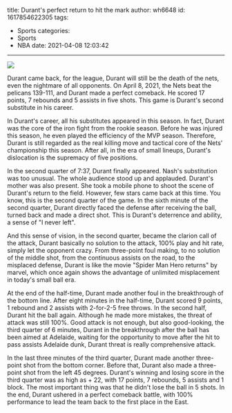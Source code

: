 title: Durant's perfect return to hit the mark
author: wh6648
id: 1617854622305
tags: 
- Sports
categories: 
- Sports
- NBA
date: 2021-04-08 12:03:42
---
![](https://p8.itc.cn/images01/20210408/25975b4b838944d18c39f543fd15e818.jpeg)


Durant came back, for the league, Durant will still be the death of the nets, even the nightmare of all opponents. On April 8, 2021, the Nets beat the pelicans 139-111, and Durant made a perfect comeback. He scored 17 points, 7 rebounds and 5 assists in five shots. This game is Durant's second substitute in his career.

In Durant's career, all his substitutes appeared in this season. In fact, Durant was the core of the iron fight from the rookie season. Before he was injured this season, he even played the efficiency of the MVP season. Therefore, Durant is still regarded as the real killing move and tactical core of the Nets' championship this season. After all, in the era of small lineups, Durant's dislocation is the supremacy of five positions.

In the second quarter of 7:37, Durant finally appeared. Nash's substitution was too unusual. The whole audience stood up and applauded. Durant's mother was also present. She took a mobile phone to shoot the scene of Durant's return to the field. However, few stars came back at this time. You know, this is the second quarter of the game. In the sixth minute of the second quarter, Durant directly faced the defense after receiving the ball, turned back and made a direct shot. This is Durant's deterrence and ability, a sense of "I never left".

And this sense of vision, in the second quarter, became the clarion call of the attack, Durant basically no solution to the attack, 100% play and hit rate, simply let the opponent crazy. From three-point foul making, to no solution of the middle shot, from the continuous assists on the road, to the misplaced defense, Durant is like the movie "Spider Man Hero returns" by marvel, which once again shows the advantage of unlimited misplacement in today's small ball era.

At the end of the half-time, Durant made another foul in the breakthrough of the bottom line. After eight minutes in the half-time, Durant scored 9 points, 1 rebound and 2 assists with 2-for-2-5 free throws. In the second half, Durant hit the ball again. Although he made more mistakes, the threat of attack was still 100%. Good attack is not enough, but also good-looking, the third quarter of 6 minutes, Durant in the breakthrough after the ball has been aimed at Adelaide, waiting for the opportunity to move after the hit to pass assists Adelaide dunk, Durant threat is really comprehensive attack.

In the last three minutes of the third quarter, Durant made another three-point shot from the bottom corner. Before that, Durant also made a three-point shot from the left 45 degrees. Durant's winning and losing score in the third quarter was as high as + 22, with 17 points, 7 rebounds, 5 assists and 1 block. The most important thing was that he didn't lose the ball in 5 shots. In the end, Durant ushered in a perfect comeback battle, with 100% performance to lead the team back to the first place in the East.

